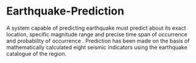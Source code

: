 # Earthquake-Prediction
A system capable of predicting earthquake must predict about its exact location, specific magnitude range and precise time span of occurrence and probability of occurrence .  Prediction has been made on the basis of mathematically calculated eight seismic indicators using the earthquake catalogue of the region. 
